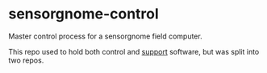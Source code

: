 # sensorgnome-control
Master control process for a sensorgnome field computer.

This repo used to hold both control and [support](https://github.com/sensorgnome-org/sensorgnome-support) software, but was split into two repos.
